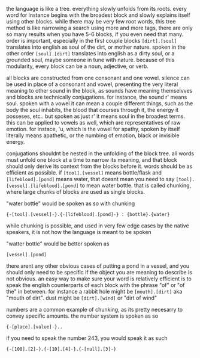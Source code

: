 the language is like a tree. everything slowly unfolds from its roots. every word for instance begins with the broadest block and slowly explains itself using other blocks. while there may be very few root words, this tree method is like narrowing a search using more and more tags, there are only so many results when you have 5-6 blocks, if you even need that many. order is important, especially in the first couple blocks `[dirt].[soul]` translates into english as soul of the dirt, or mother nature. spoken in the other order `[soul].[dirt]` translates into english as a dirty soul, or a grounded soul, maybe someone in tune with nature. because of this modularity, every block can be a noun, adjective, or verb.

all blocks are constructed from one consonant and one vowel. silence can be used in place of a consonant and vowel, presenting the very literal meaning to other sound in the block, as sounds have meaning themselvves and blocks are technically conjugations. for instance, the sound r' means soul. spoken with a vowel it can mean a couple different things, such as the body the soul inhabits, the blood that courses through it, the energy it posseses, etc.. but spoken as just r' it means soul in the broadest terms. this can be applied to vowels as well, which are representatives of raw emotion. for instace, 'u, which is the vowel for apathy, spoken by itself literally means apathetic, or the numbing of emotion, black or invisible energy.

conjugations shouldnt be nested in the unfolding of the block tree. all words must unfold one block at a time to narrow its meaning, and that block should only derive its context from the blocks before it. words should be as efficient as possible. if `[tool].[vessel]` means bottle/flask and `[lifeblood].[pond]` means water, that doesnt mean you need to say `[tool].[vessel].[lifeblood].[pond]` to mean water bottle. that is called chunking, where large chunks of blocks are used as single blocks.

"water bottle" would be spoken as so with chunking

    {-[tool].[vessel]-}.{-[lifeblood].[pond]-} : {bottle}.{water}

while chunking is possible, and used in very few edge cases by the native speakers, it is not how the language is meant to be spoken

"watter bottle" would be better spoken as

    [vessel].[pond]

there arent any other obvious cases of putting a pond in a vessel, and you should only need to be specific if the object you are meaning to describe is not obvious. an easy way to make sure your word is relatively efficient is to speak the english counterparts of each block with the phrase "of" or "of the" in between. for instance a rabbit hole might be `[mouth].[dirt]` aka "mouth of dirt". dust might be `[dirt].[wind]` or "dirt of wind"

numbers are a common example of chunking, as its pretty necesarry to convey specific amounts. the number system is spoken as so

    {-[place].[value]-}..

if you need to speak the number 243, you would speak it as such

    {-[100].[2]-}.{-[10].[4]-}.{-[null].[3]-}

